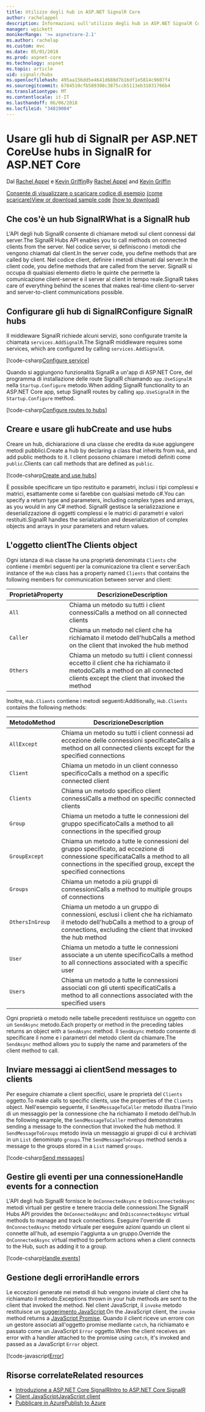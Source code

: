 ```yaml
---
title: Utilizzo degli hub in ASP.NET SignalR Core
author: rachelappel
description: Informazioni sull'utilizzo degli hub in ASP.NET SignalR Core.
manager: wpickett
monikerRange: '>= aspnetcore-2.1'
ms.author: rachelap
ms.custom: mvc
ms.date: 05/01/2018
ms.prod: aspnet-core
ms.technology: aspnet
ms.topic: article
uid: signalr/hubs
ms.openlocfilehash: 495aa156dd5e4641d688d7b16df1e5814c9607f4
ms.sourcegitcommit: 6784510cfb589308c3875ccb5113eb31031766b4
ms.translationtype: MT
ms.contentlocale: it-IT
ms.lasthandoff: 06/06/2018
ms.locfileid: "34819084"
---
```

# <a name="use-hubs-in-signalr-for-aspnet-core"></a><span data-ttu-id="9256e-103">Usare gli hub di SignalR per ASP.NET Core</span><span class="sxs-lookup"><span data-stu-id="9256e-103">Use hubs in SignalR for ASP.NET Core</span></span>

<span data-ttu-id="9256e-104">Dal [Rachel Appel](https://twitter.com/rachelappel) e [Kevin Griffin](https://twitter.com/1kevgriff)</span><span class="sxs-lookup"><span data-stu-id="9256e-104">By [Rachel Appel](https://twitter.com/rachelappel) and [Kevin Griffin](https://twitter.com/1kevgriff)</span></span>

<span data-ttu-id="9256e-105">[Consente di visualizzare o scaricare codice di esempio](https://github.com/aspnet/Docs/tree/master/aspnetcore/signalr/hubs/sample/ ) [(come scaricare)](xref:tutorials/index#how-to-download-a-sample)</span><span class="sxs-lookup"><span data-stu-id="9256e-105">[View or download sample code](https://github.com/aspnet/Docs/tree/master/aspnetcore/signalr/hubs/sample/ ) [(how to download)](xref:tutorials/index#how-to-download-a-sample)</span></span>

## <a name="what-is-a-signalr-hub"></a><span data-ttu-id="9256e-106">Che cos'è un hub SignalR</span><span class="sxs-lookup"><span data-stu-id="9256e-106">What is a SignalR hub</span></span>

<span data-ttu-id="9256e-107">L'API degli hub SignalR consente di chiamare metodi sul client connessi dal server.</span><span class="sxs-lookup"><span data-stu-id="9256e-107">The SignalR Hubs API enables you to call methods on connected clients from the server.</span></span> <span data-ttu-id="9256e-108">Nel codice server, si definiscono i metodi che vengono chiamati dal client.</span><span class="sxs-lookup"><span data-stu-id="9256e-108">In the server code, you define methods that are called by client.</span></span> <span data-ttu-id="9256e-109">Nel codice client, definire i metodi chiamati dal server.</span><span class="sxs-lookup"><span data-stu-id="9256e-109">In the client code, you define methods that are called from the server.</span></span> <span data-ttu-id="9256e-110">SignalR si occupa di qualsiasi elemento dietro le quinte che permette la comunicazione client-server e il server al client in tempo reale.</span><span class="sxs-lookup"><span data-stu-id="9256e-110">SignalR takes care of everything behind the scenes that makes real-time client-to-server and server-to-client communications possible.</span></span>

## <a name="configure-signalr-hubs"></a><span data-ttu-id="9256e-111">Configurare gli hub di SignalR</span><span class="sxs-lookup"><span data-stu-id="9256e-111">Configure SignalR hubs</span></span>

<span data-ttu-id="9256e-112">Il middleware SignalR richiede alcuni servizi, sono configurate tramite la chiamata `services.AddSignalR`.</span><span class="sxs-lookup"><span data-stu-id="9256e-112">The SignalR middleware requires some services, which are configured by calling `services.AddSignalR`.</span></span>

[!code-csharp[Configure service](hubs/sample/startup.cs?range=38)]

<span data-ttu-id="9256e-113">Quando si aggiungono funzionalità SignalR a un'app di ASP.NET Core, del programma di installazione delle route SignalR chiamando `app.UseSignalR` nella `Startup.Configure` metodo.</span><span class="sxs-lookup"><span data-stu-id="9256e-113">When adding SignalR functionality to an ASP.NET Core app, setup SignalR routes by calling `app.UseSignalR` in the `Startup.Configure` method.</span></span>

[!code-csharp[Configure routes to hubs](hubs/sample/startup.cs?range=57-60)]

## <a name="create-and-use-hubs"></a><span data-ttu-id="9256e-114">Creare e usare gli hub</span><span class="sxs-lookup"><span data-stu-id="9256e-114">Create and use hubs</span></span>

<span data-ttu-id="9256e-115">Creare un hub, dichiarazione di una classe che eredita da `Hub`e aggiungere metodi pubblici.</span><span class="sxs-lookup"><span data-stu-id="9256e-115">Create a hub by declaring a class that inherits from `Hub`, and add public methods to it.</span></span> <span data-ttu-id="9256e-116">I client possono chiamare i metodi definiti come `public`.</span><span class="sxs-lookup"><span data-stu-id="9256e-116">Clients can call methods that are defined as `public`.</span></span>

[!code-csharp[Create and use hubs](hubs/sample/hubs/chathub.cs?range=8-37)]

<span data-ttu-id="9256e-117">È possibile specificare un tipo restituito e parametri, inclusi i tipi complessi e matrici, esattamente come si farebbe con qualsiasi metodo c#.</span><span class="sxs-lookup"><span data-stu-id="9256e-117">You can specify a return type and parameters, including complex types and arrays, as you would in any C# method.</span></span> <span data-ttu-id="9256e-118">SignalR gestisce la serializzazione e deserializzazione di oggetti complessi e le matrici di parametri e valori restituiti.</span><span class="sxs-lookup"><span data-stu-id="9256e-118">SignalR handles the serialization and deserialization of complex objects and arrays in your parameters and return values.</span></span>

## <a name="the-clients-object"></a><span data-ttu-id="9256e-119">L'oggetto client</span><span class="sxs-lookup"><span data-stu-id="9256e-119">The Clients object</span></span>

<span data-ttu-id="9256e-120">Ogni istanza di `Hub` classe ha una proprietà denominata `Clients` che contiene i membri seguenti per la comunicazione tra client e server:</span><span class="sxs-lookup"><span data-stu-id="9256e-120">Each instance of the `Hub` class has a property named `Clients` that contains the following members for communication between server and client:</span></span>

| <span data-ttu-id="9256e-121">Proprietà</span><span class="sxs-lookup"><span data-stu-id="9256e-121">Property</span></span> | <span data-ttu-id="9256e-122">Descrizione</span><span class="sxs-lookup"><span data-stu-id="9256e-122">Description</span></span> |
| ------ | ----------- |
| `All` | <span data-ttu-id="9256e-123">Chiama un metodo su tutti i client connessi</span><span class="sxs-lookup"><span data-stu-id="9256e-123">Calls a method on all connected clients</span></span> |
| `Caller` | <span data-ttu-id="9256e-124">Chiama un metodo nel client che ha richiamato il metodo dell'hub</span><span class="sxs-lookup"><span data-stu-id="9256e-124">Calls a method on the client that invoked the hub method</span></span> |
| `Others` | <span data-ttu-id="9256e-125">Chiama un metodo su tutti i client connessi eccetto il client che ha richiamato il metodo</span><span class="sxs-lookup"><span data-stu-id="9256e-125">Calls a method on all connected clients except the client that invoked the method</span></span> |


<span data-ttu-id="9256e-126">Inoltre, `Hub.Clients` contiene i metodi seguenti:</span><span class="sxs-lookup"><span data-stu-id="9256e-126">Additionally, `Hub.Clients` contains the following methods:</span></span>

| <span data-ttu-id="9256e-127">Metodo</span><span class="sxs-lookup"><span data-stu-id="9256e-127">Method</span></span> | <span data-ttu-id="9256e-128">Descrizione</span><span class="sxs-lookup"><span data-stu-id="9256e-128">Description</span></span> |
| ------ | ----------- |
| `AllExcept` | <span data-ttu-id="9256e-129">Chiama un metodo su tutti i client connessi ad eccezione delle connessioni specificate</span><span class="sxs-lookup"><span data-stu-id="9256e-129">Calls a method on all connected clients except for the specified connections</span></span> |
| `Client` | <span data-ttu-id="9256e-130">Chiama un metodo in un client connesso specifico</span><span class="sxs-lookup"><span data-stu-id="9256e-130">Calls a method on a specific connected client</span></span> |
| `Clients` | <span data-ttu-id="9256e-131">Chiama un metodo specifico client connessi</span><span class="sxs-lookup"><span data-stu-id="9256e-131">Calls a method on specific connected clients</span></span> |
| `Group` | <span data-ttu-id="9256e-132">Chiama un metodo a tutte le connessioni del gruppo specificato</span><span class="sxs-lookup"><span data-stu-id="9256e-132">Calls a method to all connections in the specified group</span></span>  |
| `GroupExcept` | <span data-ttu-id="9256e-133">Chiama un metodo a tutte le connessioni del gruppo specificato, ad eccezione di connessione specificata</span><span class="sxs-lookup"><span data-stu-id="9256e-133">Calls a method to all connections in the specified group, except the specified connections</span></span> |
| `Groups` | <span data-ttu-id="9256e-134">Chiama un metodo a più gruppi di connessioni</span><span class="sxs-lookup"><span data-stu-id="9256e-134">Calls a method to multiple groups of connections</span></span>  |
| `OthersInGroup` | <span data-ttu-id="9256e-135">Chiama un metodo a un gruppo di connessioni, esclusi i client che ha richiamato il metodo dell'hub</span><span class="sxs-lookup"><span data-stu-id="9256e-135">Calls a method to a group of connections, excluding the client that invoked the hub method</span></span>  |
| `User` | <span data-ttu-id="9256e-136">Chiama un metodo a tutte le connessioni associate a un utente specifico</span><span class="sxs-lookup"><span data-stu-id="9256e-136">Calls a method to all connections associated with a specific user</span></span> |
| `Users` | <span data-ttu-id="9256e-137">Chiama un metodo a tutte le connessioni associati con gli utenti specificati</span><span class="sxs-lookup"><span data-stu-id="9256e-137">Calls a method to all connections associated with the specified users</span></span> |

<span data-ttu-id="9256e-138">Ogni proprietà o metodo nelle tabelle precedenti restituisce un oggetto con un `SendAsync` metodo.</span><span class="sxs-lookup"><span data-stu-id="9256e-138">Each property or method in the preceding tables returns an object with a `SendAsync` method.</span></span> <span data-ttu-id="9256e-139">Il `SendAsync` metodo consente di specificare il nome e i parametri del metodo client da chiamare.</span><span class="sxs-lookup"><span data-stu-id="9256e-139">The `SendAsync` method allows you to supply the name and parameters of the client method to call.</span></span>

## <a name="send-messages-to-clients"></a><span data-ttu-id="9256e-140">Inviare messaggi ai client</span><span class="sxs-lookup"><span data-stu-id="9256e-140">Send messages to clients</span></span>

<span data-ttu-id="9256e-141">Per eseguire chiamate a client specifici, usare le proprietà del `Clients` oggetto.</span><span class="sxs-lookup"><span data-stu-id="9256e-141">To make calls to specific clients, use the properties of the `Clients` object.</span></span> <span data-ttu-id="9256e-142">Nell'esempio seguente, il `SendMessageToCaller` metodo illustra l'invio di un messaggio per la connessione che ha richiamato il metodo dell'hub.</span><span class="sxs-lookup"><span data-stu-id="9256e-142">In the following example, the `SendMessageToCaller` method demonstrates sending a message to the connection that invoked the hub method.</span></span> <span data-ttu-id="9256e-143">Il `SendMessageToGroups` metodo invia un messaggio ai gruppi di cui è archiviati in un `List` denominato `groups`.</span><span class="sxs-lookup"><span data-stu-id="9256e-143">The `SendMessageToGroups` method sends a message to the groups stored in a `List` named `groups`.</span></span>

[!code-csharp[Send messages](hubs/sample/hubs/chathub.cs?range=15-24)]

## <a name="handle-events-for-a-connection"></a><span data-ttu-id="9256e-144">Gestire gli eventi per una connessione</span><span class="sxs-lookup"><span data-stu-id="9256e-144">Handle events for a connection</span></span>

<span data-ttu-id="9256e-145">L'API degli hub SignalR fornisce le `OnConnectedAsync` e `OnDisconnectedAsync` metodi virtuali per gestire e tenere traccia delle connessioni.</span><span class="sxs-lookup"><span data-stu-id="9256e-145">The SignalR Hubs API provides the `OnConnectedAsync` and `OnDisconnectedAsync` virtual methods to manage and track connections.</span></span> <span data-ttu-id="9256e-146">Eseguire l'override di `OnConnectedAsync` metodo virtuale per eseguire azioni quando un client si connette all'hub, ad esempio l'aggiunta a un gruppo.</span><span class="sxs-lookup"><span data-stu-id="9256e-146">Override the `OnConnectedAsync` virtual method to perform actions when a client connects to the Hub, such as adding it to a group.</span></span>

[!code-csharp[Handle events](hubs/sample/hubs/chathub.cs?range=26-36)]

## <a name="handle-errors"></a><span data-ttu-id="9256e-147">Gestione degli errori</span><span class="sxs-lookup"><span data-stu-id="9256e-147">Handle errors</span></span>

<span data-ttu-id="9256e-148">Le eccezioni generate nei metodi di hub vengono inviate al client che ha richiamato il metodo.</span><span class="sxs-lookup"><span data-stu-id="9256e-148">Exceptions thrown in your hub methods are sent to the client that invoked the method.</span></span> <span data-ttu-id="9256e-149">Nel client JavaScript, il `invoke` metodo restituisce un [suggerimento JavaScript](https://developer.mozilla.org/docs/Web/JavaScript/Guide/Using_promises).</span><span class="sxs-lookup"><span data-stu-id="9256e-149">On the JavaScript client, the `invoke` method returns a [JavaScript Promise](https://developer.mozilla.org/docs/Web/JavaScript/Guide/Using_promises).</span></span> <span data-ttu-id="9256e-150">Quando il client riceve un errore con un gestore associati all'oggetto promise mediante `catch`, ha richiamato e passato come un JavaScript `Error` oggetto.</span><span class="sxs-lookup"><span data-stu-id="9256e-150">When the client receives an error with a handler attached to the promise using `catch`, it's invoked and passed as a JavaScript `Error` object.</span></span>

[!code-javascript[Error](hubs/sample/wwwroot/js/chat.js?range=23)]

## <a name="related-resources"></a><span data-ttu-id="9256e-151">Risorse correlate</span><span class="sxs-lookup"><span data-stu-id="9256e-151">Related resources</span></span>

* [<span data-ttu-id="9256e-152">Introduzione a ASP.NET Core SignalR</span><span class="sxs-lookup"><span data-stu-id="9256e-152">Intro to ASP.NET Core SignalR</span></span>](xref:signalr/introduction)
* [<span data-ttu-id="9256e-153">Client JavaScript</span><span class="sxs-lookup"><span data-stu-id="9256e-153">JavaScript client</span></span>](xref:signalr/javascript-client)
* [<span data-ttu-id="9256e-154">Pubblicare in Azure</span><span class="sxs-lookup"><span data-stu-id="9256e-154">Publish to Azure</span></span>](xref:signalr/publish-to-azure-web-app)
